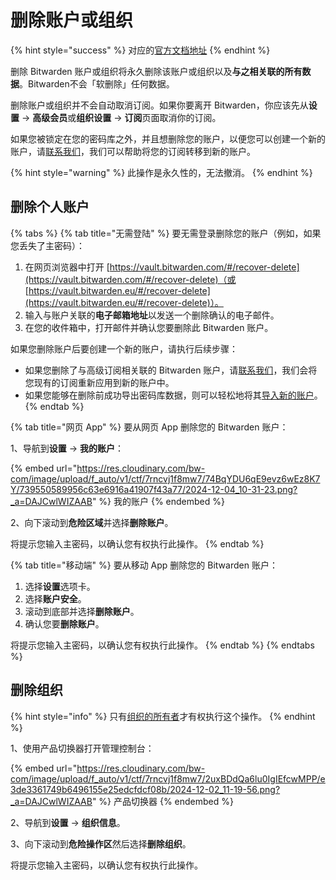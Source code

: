 # 删除账户或组织

{% hint style="success" %}
对应的[官方文档地址](https://bitwarden.com/help/article/delete-your-account/)
{% endhint %}

删除 Bitwarden 账户或组织将永久删除该账户或组织以及**与之相关联的所有数据**。Bitwarden不会「软删除」任何数据。

删除账户或组织并不会自动取消订阅。如果你要离开 Bitwarden，你应该先从**设置** → **高级会员**或**组织设置** → **订阅**页面取消你的订阅。

如果您被锁定在您的密码库之外，并且想删除您的账户，以便您可以创建一个新的账户，请[联系我们](https://bitwarden.com/contact/)，我们可以帮助将您的订阅转移到新的账户。

{% hint style="warning" %}
此操作是永久性的，无法撤消。
{% endhint %}

## 删除个人账户 <a href="#delete-your-personal-account" id="delete-your-personal-account"></a>

{% tabs %}
{% tab title="无需登陆" %}
要无需登录删除您的账户（例如，如果您丢失了主密码）：

1. 在网页浏览器中打开 [https://vault.bitwarden.com/#/recover-delete](https://vault.bitwarden.com/#/recover-delete)（或 [https://vault.bitwarden.eu/#/recover-delete](https://vault.bitwarden.eu/#/recover-delete)）。
2. 输入与账户关联的**电子邮箱地址**以发送一个删除确认的电子邮件。
3. 在您的收件箱中，打开邮件并确认您要删除此 Bitwarden 账户。

如果您删除账户后要创建一个新的账户，请执行后续步骤：

* 如果您删除了与高级订阅相关联的 Bitwarden 账户，请[联系我们](https://bitwarden.com/contact/)，我们会将您现有的订阅重新应用到新的账户中。
* 如果您能够在删除前成功导出密码库数据，则可以轻松地将其[导入新的账户](../password-manager/import-and-export/import-data.md)。
{% endtab %}

{% tab title="网页 App" %}
要从网页 App 删除您的 Bitwarden 账户：

1、导航到**设置** → **我的账户**：

{% embed url="https://res.cloudinary.com/bw-com/image/upload/f_auto/v1/ctf/7rncvj1f8mw7/74BqYDU6qE9evz6wEz8K7Y/739550589956c63e6916a41907f43a77/2024-12-04_10-31-23.png?_a=DAJCwlWIZAAB" %}
我的账户
{% endembed %}

2、向下滚动到**危险区域**并选择**删除账户**。

将提示您输入主密码，以确认您有权执行此操作。
{% endtab %}

{% tab title="移动端" %}
要从移动 App 删除您的 Bitwarden 账户：

1. 选择**设置**选项卡。
2. 选择**账户安全**。
3. 滚动到底部并选择**删除账户**。
4. 确认您要**删除账户**。

将提示您输入主密码，以确认您有权执行此操作。
{% endtab %}
{% endtabs %}

## 删除组织 <a href="#delete-an-organization" id="delete-an-organization"></a>

{% hint style="info" %}
只有[组织的所有者](../admin-console/manage-members/member-roles-and-permissions.md)才有权执行这个操作。
{% endhint %}

1、使用产品切换器打开管理控制台：

{% embed url="https://res.cloudinary.com/bw-com/image/upload/f_auto/v1/ctf/7rncvj1f8mw7/2uxBDdQa6lu0IgIEfcwMPP/e3de3361749b6496155e25edcfdcf08b/2024-12-02_11-19-56.png?_a=DAJCwlWIZAAB" %}
产品切换器
{% endembed %}

2、导航到**设置** → **组织信息**。

3、向下滚动到**危险操作区**然后选择**删除组织**。

将提示您输入主密码，以确认您有权执行此操作。
